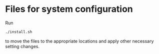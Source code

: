 # Files for system configuration

Run

    ./install.sh

to move the files to the appropriate locations and apply other necessary setting changes.
